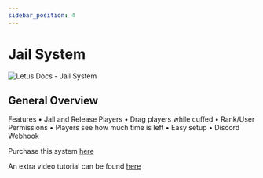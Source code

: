 ```yaml
---
sidebar_position: 4
---
```


# Jail System

![Letus Docs - Jail System](https://www.letusentertainment.com/cdn/shop/files/Screenshot_1.jpg?v=1683493401&width=610)

## General Overview

Features
• Jail and Release Players
• Drag players while cuffed
• Rank/User Permissions
• Players see how much time is left
• Easy setup
• Discord Webhook

Purchase this system [here](https://www.letusentertainment.com/products/jail-system)

An extra video tutorial can be found [here](https://youtu.be/dDQwIlN3xKA)